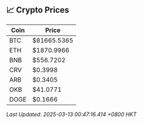 ## 📈 Crypto Prices

| Coin | Price |
| ---- | ----- |
| BTC | $81665.5365 |
| ETH | $1870.9966 |
| BNB | $556.7202 |
| CRV | $0.3998 |
| ARB | $0.3405 |
| OKB | $41.0771 |
| DOGE | $0.1666 |

_Last Updated: 2025-03-13 00:47:16.414 +0800 HKT_